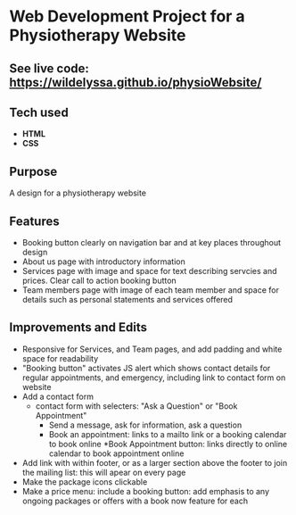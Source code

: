 # Web Development Project for a Physiotherapy Website

## See live code: https://wildelyssa.github.io/physioWebsite/

## Tech used
* **HTML**
* **CSS**

## Purpose
A design for a physiotherapy website

## Features
* Booking button clearly on navigation bar and at key places throughout design
* About us page with introductory information
* Services page with image and space for text describing servcies and prices. Clear call to action booking button
* Team members page with image of each team member and space for details such as personal statements and services offered

## Improvements and Edits
* Responsive for Services, and Team pages, and add padding and white space for readability
* "Booking button" activates JS alert which shows contact details for regular appointments, and emergency, including link to contact form on website 
* Add a contact form
  * contact form with selecters: "Ask a Question" or "Book Appointment"
    * Send a message, ask for information, ask a question
    * Book an appointment: links to a mailto link or a booking calendar to book online
  *Book Appointment button: links directly to online calendar to book appointment online
* Add link with within footer, or as a larger section above the footer to join the mailing list: this will apear on every page
* Make the package icons clickable
* Make a price menu: include a booking button: add emphasis to any ongoing packages or offers with a book now feature for each
